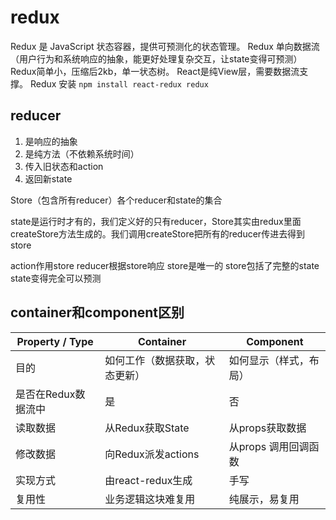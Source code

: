 # redux
Redux 是 JavaScript 状态容器，提供可预测化的状态管理。
Redux 单向数据流（用户行为和系统响应的抽象，能更好处理复杂交互，让state变得可预测）
Redux简单小，压缩后2kb，单一状态树。
React是纯View层，需要数据流支撑。
Redux 安装 `npm install react-redux redux`

## reducer
1. 是响应的抽象
2. 是纯方法（不依赖系统时间）
3. 传入旧状态和action
4. 返回新state

Store（包含所有reducer）各个reducer和state的集合

state是运行时才有的，我们定义好的只有reducer，Store其实由redux里面createStore方法生成的。我们调用createStore把所有的reducer传进去得到store

action作用store
reducer根据store响应
store是唯一的
store包括了完整的state
state变得完全可以预测

## container和component区别

| Property / Type | Container | Component |
| - | - | - |
| 目的 | 如何工作（数据获取，状态更新） | 如何显示（样式，布局） |
| 是否在Redux数据流中 | 是 | 否 |
| 读取数据 | 从Redux获取State | 从props获取数据 |
| 修改数据 | 向Redux派发actions | 从props 调用回调函数 |
| 实现方式 | 由react-redux生成 | 手写 |
|  复用性 | 业务逻辑这块难复用 | 纯展示，易复用 |
